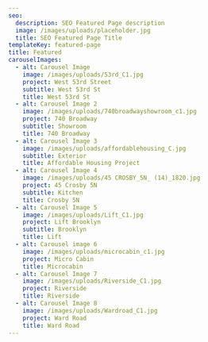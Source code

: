 ```yaml
---
seo:
  description: SEO Featured Page description
  image: /images/uploads/placeholder.jpg
  title: SEO Featured Page Title
templateKey: featured-page
title: Featured
carouselImages:
  - alt: Carousel Image
    image: /images/uploads/53rd_C1.jpg
    project: West 53rd Street
    subtitle: West 53rd St
    title: West 53rd St
  - alt: Carousel Image 2
    image: /images/uploads/740broadwayshowroom_c1.jpg
    project: 740 Broadway
    subtitle: Showroom
    title: 740 Broadway
  - alt: Carousel Image 3
    image: /images/uploads/affordablehousing_C.jpg
    subtitle: Exterior
    title: Affordable Housing Project
  - alt: Carousel Image 4
    image: /images/uploads/45 CROSBY_5N_ (14)_1820.jpg
    project: 45 Crosby 5N
    subtitle: Kitchen
    title: Crosby 5N
  - alt: Carousel Image 5
    image: /images/uploads/Lift_C1.jpg
    project: Lift Brooklyn
    subtitle: Brooklyn
    title: Lift
  - alt: Carousel image 6
    image: /images/uploads/microcabin_c1.jpg
    project: Micro Cabin
    title: Microcabin
  - alt: Carousel Image 7
    image: /images/uploads/Riverside_C1.jpg
    project: Riverside
    title: Riverside
  - alt: Carousel Image 8
    image: /images/uploads/Wardroad_C1.jpg
    project: Ward Road
    title: Ward Road
---
```


